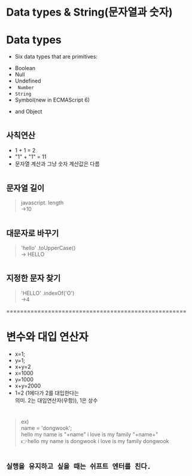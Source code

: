 # Data types & String(문자열과 숫자)

# Data types
* Six data types that are primitives:  
- Boolean  
- Null  
- Undefined  
- ``` Number```  
- ```String```  
- Symbol(new in ECMAScript 6)
* and Object  
#
## 사칙연산  
* 1 + 1 = 2  
* "1" + "1" = 11  
* 문자열 계산과  그냥 숫자 계산값은 다름  
#  
## 문자열 길이  
>javascript. length  
->10  
#
## 대문자로 바꾸기  
>'hello' .toUpperCase()  
-> HELLO  
#
## 지정한 문자 찾기  
>'HELLO' .indexOf('O')  
->4  

====================================================  

# 변수와 대입 연산자  
- x=1;
- y=1;
- x+y=2
- x=1000
- y=1000
- x+y=2000
- 1=2 (1에다가 2를 대입한다는  
의미. 2는 대입연산자(우항)), 1은 상수  
#
>ex)  
name = 'dongwook';  
hello my name is "+name" i love is my family "+name+"  
👉hello my name is dongwook i love is my family dongwook  
#
##  ```실행을 유지하고 싶을 때는 쉬프트 엔터를 친다.```


